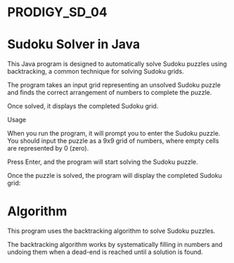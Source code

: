 # PRODIGY_SD_04
 # Sudoku Solver in Java
This Java program is designed to automatically solve Sudoku puzzles using backtracking, a common technique for solving Sudoku grids.

The program takes an input grid representing an unsolved Sudoku puzzle and finds the correct arrangement of numbers to complete the puzzle.

Once solved, it displays the completed Sudoku grid.

Usage

When you run the program, it will prompt you to enter the Sudoku puzzle. You should input the puzzle as a 9x9 grid of numbers, where empty cells are represented by 0 (zero).

Press Enter, and the program will start solving the Sudoku puzzle.

Once the puzzle is solved, the program will display the completed Sudoku grid:

 # Algorithm

This program uses the backtracking algorithm to solve Sudoku puzzles.

The backtracking algorithm works by systematically filling in numbers and undoing them when a dead-end is reached until a solution is found.
